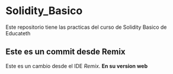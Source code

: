 # Solidity_Basico
Este repositorio tiene las practicas del curso de Solidity Basico de Educateth

## Este es un commit desde Remix

Este es un cambio desde el IDE *Remix*. **En su version web**
